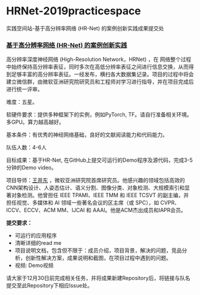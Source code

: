 # HRNet-2019practicespace

实践空间站-基于高分辨率网络 (HR-Net) 的案例创新实践成果提交处

### [基于高分辨率网络 (HR-Net) 的案例创新实践](http://studentclub.msra.cn/project/institute/25)
高分辨率深度神经网络 (High-Resolution Network，HRNet) ，在 网络整个过程中始终保持高分辨率表征，同时多次在高低分辨率表征之间进行信息交换，从而得到足够丰富的高分辨率表征。一经发布，横扫各大数据集记录。项目的过程中将会建立微信群，由微软亚洲研究院研究员和工程师对学习进行指导，并在项目完成后进行统一评审。

难度：五星。

软硬件要求：提供多种框架下的实例，例如PyTorch, TF。请自行准备相关环境。多GPU。算力越高越好。

基本条件：有优秀的神经网络基础，良好的文献阅读能力和代码能力。

队伍人数：4-6人

目标成果：基于HR-Net, 在GitHub上提交可运行的Demo程序及源代码，完成3-5分钟的Demo video。

项目导师：[王井东](https://jingdongwang2017.github.io/) ，微软亚洲研究院首席研究员。他感兴趣的领域包括高效的CNN架构设计、人姿态估计、语义分割、图像分类、对象检测、大规模索引和显著对象检测。他曾担任 IEEE TPAMI、IEEE TMM 和 IEEE TCSVT 的副主编，并担任视觉、多媒体和 AI 领域一些著名会议的区主席（或 SPC），如 CVPR、ICCV、ECCV、ACM MM、IJCAI 和 AAAI。他是ACM杰出成员和IAPR会员。

 **提交要求：**
* 可运行的应用程序
* 清晰详细的read me
* 项目说明文档，包含但不限于：成员介绍，项目背景，解决的问题，竞品分析，创新性解决方案，成果说明和截图，在项目过程中遇到的问题。
* 视频: Demo视频

请大家于12月30日前完成相关任务，并将成果新建Repository后，将链接与队名提交至此Repository下相应Issue处。

